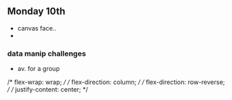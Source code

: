## Monday 10th
- canvas face..
-

### data manip challenges
- av. for a group


/*   flex-wrap: wrap; */
/*   flex-direction: column;
   */
/*   flex-direction: row-reverse; */
/*   justify-content: center; */
